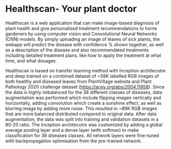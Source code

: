 # Healthscan- Your plant doctor

Healthscan is a web application that can make image-based diagnosis of plant health and give personalized treatment recommendations to home gardeners by using computer vision and Convolutional Neural Networks (CNN) models. By simply uploading an image of leaves of sick plants, the webapp will predict the disease with confidence % shown together, as well as a description of the disease and also recommendated treatments including detailed treatment plans, like how to apply the treatment at what time, and what dosages.

Healthscan is based on transfer learning method with Inception architecutre and deep trained on a combined dataset of ~58K labelled RGB images of both healthy and diseased leaves from PlantVillage website and Plant Pathology 2020 challenge dataset (https://arxiv.org/abs/2004.11958). Since the data is highly imbalanced for the 38 different classes of diseases, data augmentation was performed which include flipping images vertically and horizontally, adding convolution which create a sunshine effect, as well as blurring image by adding more noise. This resulted in ~89K RGB images that are more balanced distributed compared to original data. After data augmentation, the data was split into training and validation datasets in a 80-20 ratio. The Inception architecutre was customized by adding a global average pooling layer and a dense layer (with softmax) to make classification for 38 diseases classes. All network layers were fine-tuned with backpropagation optimisation from the pre-trained network.  
 

